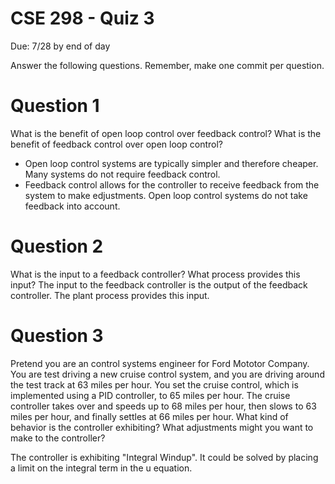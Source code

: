 # CSE 298 - Quiz 3

Due: 7/28 by end of day

Answer the following questions. Remember, make one commit per question.

# Question 1

What is the benefit of open loop control over feedback control? What is the benefit of feedback control over open loop control?

- Open loop control systems are typically simpler and therefore cheaper. Many systems do not require feedback control.
- Feedback control allows for the controller to receive feedback from the system to make edjustments. Open loop control systems do not take feedback into account.

# Question 2

What is the input to a feedback controller? What process provides this input?
The input to the feedback controller is the output of the feedback controller. The plant process provides this input.

# Question 3

Pretend you are an control systems engineer for Ford Mototor Company. You are test driving a new cruise control system, and you are driving around the test track at 63 miles per hour. You set the cruise control, which is implemented using a PID controller, to 65 miles per hour. The cruise controller takes over and speeds up to 68 miles per hour, then slows to 63 miles per hour, and finally settles at 66 miles per hour. What kind of behavior is the controller exhibiting? What adjustments might you want to make to the controller?

The controller is exhibiting "Integral Windup". It could be solved by placing a limit on the integral term in the u equation.
